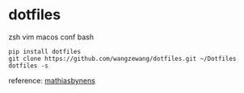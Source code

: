 # dotfiles
zsh 
vim 
macos conf
bash


```
pip install dotfiles
git clone https://github.com/wangzewang/dotfiles.git ~/Dotfiles
dotfiles -s

```
reference:
[mathiasbynens](https://github.com/mathiasbynens/dotfiles])
